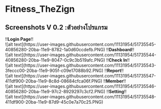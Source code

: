 # Fitness_TheZign


<h2>Screenshots V 0.2 :ตัวอย่างโปรแกรม</h2>
!!<b>Login Page</b>!!<br>
![alt text](https://user-images.githubusercontent.com/11131954/51735545-40856280-20ba-11e9-8782-1a0d60ccdefb.PNG)
!!<b>Dashboard</b>!!<br>
![alt text](https://user-images.githubusercontent.com/11131954/51735544-40856280-20ba-11e9-8047-0c9c3b519afc.PNG)
!!<b>Check In</b>!!<br>
![alt text](https://user-images.githubusercontent.com/11131954/51735543-3feccc00-20ba-11e9-905f-c09e17088b92.PNG)
!!<b>Report</b>!!<br>
![alt text](https://user-images.githubusercontent.com/11131954/51735547-411df900-20ba-11e9-8c8d-08684cfca06f.PNG)
!!<b>Member</b>!!<br>
![alt text](https://user-images.githubusercontent.com/11131954/51735546-40856280-20ba-11e9-97c2-8929297c3cf2.PNG)
!!<b>Setting</b>!!<br>
![alt text](https://user-images.githubusercontent.com/11131954/51735548-411df900-20ba-11e9-87d9-45c0e7a70c25.PNG)
